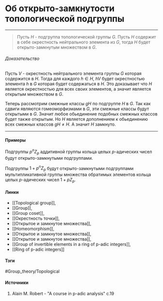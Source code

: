 # Об открыто-замкнутости топологической подгруппы
***
>Пусть $H$ - подгруппа топологической группы $G$. Пусть $H$ содержит в себе окрестность нейтрального элемента из $G$, тогда $H$ будет открыто-замкнутым множеством в $G$.

###### Доказательство
Пусть $V$ - окрестность нейтрального элемента группы $G$ которая содержится в $H$. Тогда для каждого $h\in H$, $hV$ будет окрестностью элемента $h$ в $G$ которая будет содержаться в $H$. Это доказывает что $H$ является окрестностью для всех своих элементов, а значит является открытым множеством в $G$.

Теперь рассмотрим смежные классы $gH$ по подгруппе $H$ в $G$. Так как сдвиги являются гомеоморфизмами в $G$, эти смежные классы будут открытыми в $G$. Значит любое обьединение подобных смежных классов будет также открытым. Но $H$ является дополнением к обьединению всех смежных классов $gH\ne H$. А значит $H$ замкнуто.
***
#### Примеры
Подгруппы $p^{n}Z_{p}$ аддитивной группы кольца целых $p$-адических чисел будут открыто-замкнутыми подгруппами.

Подгруппы $1+p^{n}Z_{p}$ будут открыто-замкнутыми подгруппами мультипликативной группы множества обратимых элементов кольца целых $p$-адических чисел $1+pZ_{p}$.
#### Линки
- [[Topological group]],
- [[Group]],
- [[Group coset]],
- [[Окрестность точки]],
- [[Открытое и замкнутое множества]],
- [[Homeomorphism]],
- [[Открытое и замкнутое множества]],
- [[Открытое и замкнутое множества]],
- [[Group of invertible elements in a ring of p-adic integers]],
- [[Ring of p-adic integers]]
#### Тэги
 #Group_theory/Topological 
#### Источники
1. Alain M. Robert - "A course in p-adic analysis" c.19